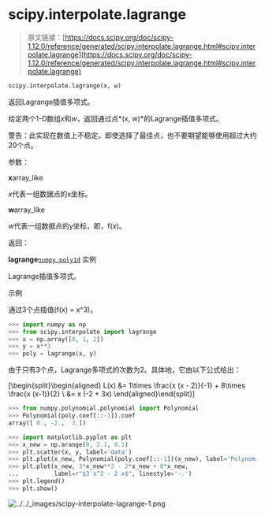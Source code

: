 # scipy.interpolate.lagrange

> 原文链接：[https://docs.scipy.org/doc/scipy-1.12.0/reference/generated/scipy.interpolate.lagrange.html#scipy.interpolate.lagrange](https://docs.scipy.org/doc/scipy-1.12.0/reference/generated/scipy.interpolate.lagrange.html#scipy.interpolate.lagrange)

```py
scipy.interpolate.lagrange(x, w)
```

返回Lagrange插值多项式。

给定两个1-D数组*x*和*w*，返回通过点*(x, w)*的Lagrange插值多项式。

警告：此实现在数值上不稳定。即使选择了最佳点，也不要期望能够使用超过大约20个点。

参数：

**x**array_like

*x*代表一组数据点的x坐标。

**w**array_like

*w*代表一组数据点的y坐标，即，f(*x*)。

返回：

**lagrange**[`numpy.poly1d`](https://numpy.org/devdocs/reference/generated/numpy.poly1d.html#numpy.poly1d "(在 NumPy v2.0.dev0 中)") 实例

Lagrange插值多项式。

示例

通过3个点插值\(f(x) = x^3\)。

```py
>>> import numpy as np
>>> from scipy.interpolate import lagrange
>>> x = np.array([0, 1, 2])
>>> y = x**3
>>> poly = lagrange(x, y) 
```

由于只有3个点，Lagrange多项式的次数为2。具体地，它由以下公式给出：

\[\begin{split}\begin{aligned} L(x) &= 1\times \frac{x (x - 2)}{-1} + 8\times \frac{x (x-1)}{2} \\ &= x (-2 + 3x) \end{aligned}\end{split}\]

```py
>>> from numpy.polynomial.polynomial import Polynomial
>>> Polynomial(poly.coef[::-1]).coef
array([ 0., -2.,  3.]) 
```

```py
>>> import matplotlib.pyplot as plt
>>> x_new = np.arange(0, 2.1, 0.1)
>>> plt.scatter(x, y, label='data')
>>> plt.plot(x_new, Polynomial(poly.coef[::-1])(x_new), label='Polynomial')
>>> plt.plot(x_new, 3*x_new**2 - 2*x_new + 0*x_new,
...          label=r"$3 x^2 - 2 x$", linestyle='-.')
>>> plt.legend()
>>> plt.show() 
```

![../../_images/scipy-interpolate-lagrange-1.png](../Images/308e72abad917571e52edd5ae1e74b6b.png)

